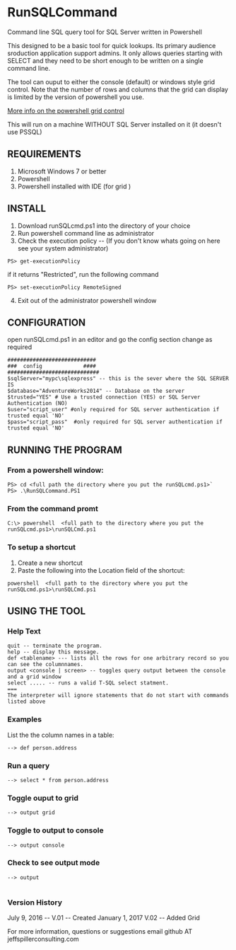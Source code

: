 # RunSQLCommand
Command line SQL query tool for SQL Server written in Powershell

This designed to be a basic tool for quick lookups. Its primary audience sroduction application support admins.
It only allows queries starting with SELECT  and they need to be short enough to be written on a single command line.

The tool can ouput to either the console (default) or windows style grid control. Note that the number of rows and columns that the grid can display is limited by the version of powershell you use.

[More info on the powershell grid control](https://technet.microsoft.com/en-us/library/ff730930.aspx)

This will run on a machine WITHOUT SQL Server installed on it (it doesn't use PSSQL)

## REQUIREMENTS
1. Microsoft Windows 7 or better 
2. Powershell
3. Powershell installed with IDE (for grid )


## INSTALL
1. Download runSQLcmd.ps1 into the directory of your choice
2. Run powershell command line as administrator
3. Check the execution policy -- (If you don't know whats going on here see your system administrator)

`PS> get-executionPolicy`

if it returns "Restricted", run the following command

`PS> set-executionPolicy RemoteSigned`


4. Exit out of the administrator powershell window

## CONFIGURATION
open runSQLcmd.ps1 in an editor and go the config section change as required


````
############################
###  config             ####
#############################
$sqlServer="mypc\sqlexpress" -- this is the sever where the SQL SERVER IS
$database="AdventureWorks2014" -- Database on the server
$trusted="YES" # Use a trusted connection (YES) or SQL Server Authentication (NO)
$user="script_user" #only required for SQL server authentication if trusted equal 'NO'
$pass="script_pass"  #only required for SQL server authentication if trusted equal 'NO'
````


## RUNNING THE PROGRAM

### From a powershell window:

````
PS> cd <full path the directory where you put the runSQLcmd.ps1>`
PS> .\RunSQLCommand.PS1 
````


### From the command promt

`C:\> powershell  <full path to the directory where you put the runSQLcmd.ps1>\runSQLCmd.ps1`

### To setup a shortcut
1. Create a new shortcut
2. Paste the following into the Location field of the shortcut:

`powershell  <full path to the directory where you put the runSQLcmd.ps1>\runSQLCmd.ps1`

## USING THE TOOL
### Help Text

```
quit -- terminate the program.
help -- display this message.
def <tablename> --- lists all the rows for one arbitrary record so you can see the columnnames.
output <console | screen> -- toggles query output between the console and a grid window
select ..... -- runs a valid T-SQL select statment.
===
The interpreter will ignore statements that do not start with commands listed above 
```

### Examples

List the the column names in a table:

`--> def person.address`

### Run a query

`--> select * from person.address`


### Toggle ouput to grid 

`--> output grid`

### Toggle to output to console

`--> output console`

### Check to see output mode 

`--> output`


#

### Version History
July 9, 2016 -- V.01 -- Created
January 1, 2017 V.02 -- Added Grid


For more information, questions or suggestions email github AT jeffspillerconsulting.com

